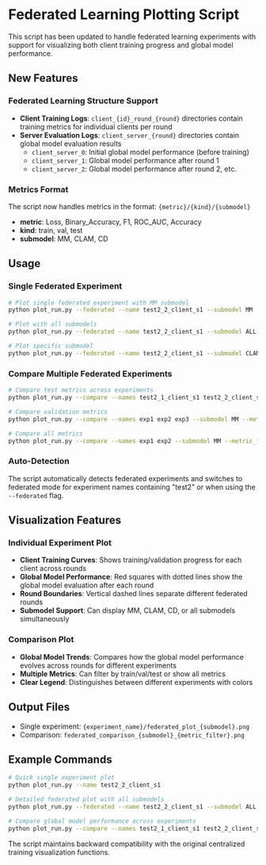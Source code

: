 # Federated Learning Plotting Script

This script has been updated to handle federated learning experiments with support for visualizing both client training progress and global model performance.

## New Features

### Federated Learning Structure Support
- **Client Training Logs**: `client_{id}_round_{round}` directories contain training metrics for individual clients per round
- **Server Evaluation Logs**: `client_server_{round}` directories contain global model evaluation results
  - `client_server_0`: Initial global model performance (before training)
  - `client_server_1`: Global model performance after round 1
  - `client_server_2`: Global model performance after round 2, etc.

### Metrics Format
The script now handles metrics in the format: `{metric}/{kind}/{submodel}`
- **metric**: Loss, Binary_Accuracy, F1, ROC_AUC, Accuracy
- **kind**: train, val, test
- **submodel**: MM, CLAM, CD

## Usage

### Single Federated Experiment
```bash
# Plot single federated experiment with MM submodel
python plot_run.py --federated --name test2_2_client_s1 --submodel MM

# Plot with all submodels
python plot_run.py --federated --name test2_2_client_s1 --submodel ALL

# Plot specific submodel
python plot_run.py --federated --name test2_2_client_s1 --submodel CLAM
```

### Compare Multiple Federated Experiments
```bash
# Compare test metrics across experiments
python plot_run.py --compare --names test2_1_client_s1 test2_2_client_s1 test2_s1 --submodel MM --metric_filter test

# Compare validation metrics
python plot_run.py --compare --names exp1 exp2 exp3 --submodel MM --metric_filter val

# Compare all metrics
python plot_run.py --compare --names exp1 exp2 --submodel MM --metric_filter all
```

### Auto-Detection
The script automatically detects federated experiments and switches to federated mode for experiment names containing "test2" or when using the `--federated` flag.

## Visualization Features

### Individual Experiment Plot
- **Client Training Curves**: Shows training/validation progress for each client across rounds
- **Global Model Performance**: Red squares with dotted lines show the global model evaluation after each round
- **Round Boundaries**: Vertical dashed lines separate different federated rounds
- **Submodel Support**: Can display MM, CLAM, CD, or all submodels simultaneously

### Comparison Plot
- **Global Model Trends**: Compares how the global model performance evolves across rounds for different experiments
- **Multiple Metrics**: Can filter by train/val/test or show all metrics
- **Clear Legend**: Distinguishes between different experiments with colors

## Output Files
- Single experiment: `{experiment_name}/federated_plot_{submodel}.png`
- Comparison: `federated_comparison_{submodel}_{metric_filter}.png`

## Example Commands

```bash
# Quick single experiment plot
python plot_run.py --name test2_2_client_s1

# Detailed federated plot with all submodels
python plot_run.py --federated --name test2_2_client_s1 --submodel ALL

# Compare global model performance across experiments
python plot_run.py --compare --names test2_1_client_s1 test2_2_client_s1 --metric_filter test
```

The script maintains backward compatibility with the original centralized training visualization functions.